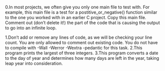0.In most projects, we often give you only one main file to test with. For example, this main file is a test for a postitive_or_negative() function similar to the one you worked with in an earlier C project.
Copy this main file. Comment out (don’t delete it!) the part of the code that is causing the output to go into an infinite loop.

1.Don’t add or remove any lines of code, as we will be checking your line count. You are only allowed to comment out existing code.
You do not have to compile with -Wall -Werror -Wextra -pedantic for this task.
2.This program prints the largest of three integers.
3.This program converts a date to the day of year and determines how many days are left in the year, taking leap year into consideration.
